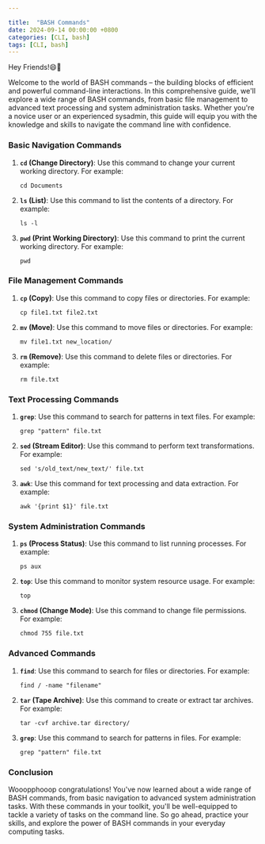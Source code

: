 ```yaml
---

title:  "BASH Commands"
date: 2024-09-14 00:00:00 +0800
categories: [CLI, bash] 
tags: [CLI, bash] 
---
```


Hey Friends!😄👋

Welcome to the world of BASH commands – the building blocks of efficient and powerful command-line interactions. In this comprehensive guide, we'll explore a wide range of BASH commands, from basic file management to advanced text processing and system administration tasks. Whether you're a novice user or an experienced sysadmin, this guide will equip you with the knowledge and skills to navigate the command line with confidence.

### Basic Navigation Commands

1. **`cd` (Change Directory)**: Use this command to change your current working directory. For example:
   ```
   cd Documents
   ```

2. **`ls` (List)**: Use this command to list the contents of a directory. For example:
   ```
   ls -l
   ```

3. **`pwd` (Print Working Directory)**: Use this command to print the current working directory. For example:
   ```
   pwd
   ```

### File Management Commands

1. **`cp` (Copy)**: Use this command to copy files or directories. For example:
   ```
   cp file1.txt file2.txt
   ```

2. **`mv` (Move)**: Use this command to move files or directories. For example:
   ```
   mv file1.txt new_location/
   ```

3. **`rm` (Remove)**: Use this command to delete files or directories. For example:
   ```
   rm file.txt
   ```

### Text Processing Commands

1. **`grep`**: Use this command to search for patterns in text files. For example:
   ```
   grep "pattern" file.txt
   ```

2. **`sed` (Stream Editor)**: Use this command to perform text transformations. For example:
   ```
   sed 's/old_text/new_text/' file.txt
   ```

3. **`awk`**: Use this command for text processing and data extraction. For example:
   ```
   awk '{print $1}' file.txt
   ```

### System Administration Commands

1. **`ps` (Process Status)**: Use this command to list running processes. For example:
   ```
   ps aux
   ```

2. **`top`**: Use this command to monitor system resource usage. For example:
   ```
   top
   ```

3. **`chmod` (Change Mode)**: Use this command to change file permissions. For example:
   ```
   chmod 755 file.txt
   ```

### Advanced Commands

1. **`find`**: Use this command to search for files or directories. For example:
   ```
   find / -name "filename"
   ```

2. **`tar` (Tape Archive)**: Use this command to create or extract tar archives. For example:
   ```
   tar -cvf archive.tar directory/
   ```

3. **`grep`**: Use this command to search for patterns in files. For example:
   ```
   grep "pattern" file.txt
   ```

### Conclusion

Wooopphooop congratulations! You've now learned about a wide range of BASH commands, from basic navigation to advanced system administration tasks. With these commands in your toolkit, you'll be well-equipped to tackle a variety of tasks on the command line. So go ahead, practice your skills, and explore the power of BASH commands in your everyday computing tasks.
